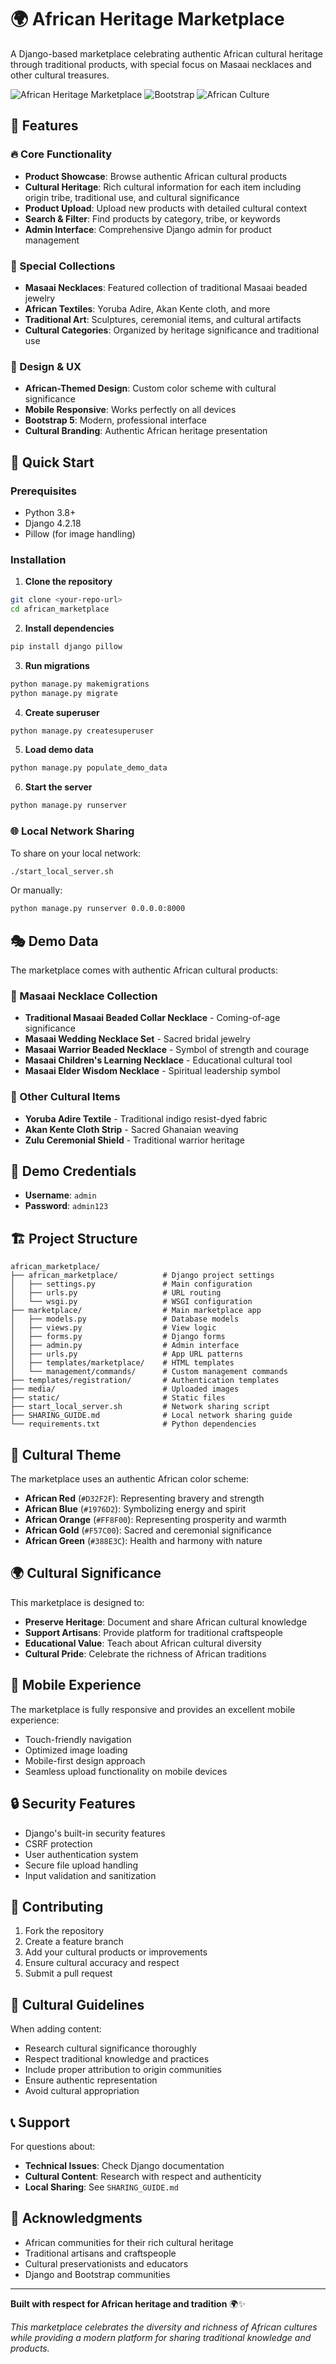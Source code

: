 # 🌍 African Heritage Marketplace

A Django-based marketplace celebrating authentic African cultural heritage through traditional products, with special focus on Masaai necklaces and other cultural treasures.

![African Heritage Marketplace](https://img.shields.io/badge/Django-4.2.18-green) ![Bootstrap](https://img.shields.io/badge/Bootstrap-5.3.0-purple) ![African Culture](https://img.shields.io/badge/Culture-African%20Heritage-orange)

## 🎯 Features

### 🔥 Core Functionality
- **Product Showcase**: Browse authentic African cultural products
- **Cultural Heritage**: Rich cultural information for each item including origin tribe, traditional use, and cultural significance
- **Product Upload**: Upload new products with detailed cultural context
- **Search & Filter**: Find products by category, tribe, or keywords
- **Admin Interface**: Comprehensive Django admin for product management

### 🌟 Special Collections
- **Masaai Necklaces**: Featured collection of traditional Masaai beaded jewelry
- **African Textiles**: Yoruba Adire, Akan Kente cloth, and more
- **Traditional Art**: Sculptures, ceremonial items, and cultural artifacts
- **Cultural Categories**: Organized by heritage significance and traditional use

### 🎨 Design & UX
- **African-Themed Design**: Custom color scheme with cultural significance
- **Mobile Responsive**: Works perfectly on all devices
- **Bootstrap 5**: Modern, professional interface
- **Cultural Branding**: Authentic African heritage presentation

## 🚀 Quick Start

### Prerequisites
- Python 3.8+
- Django 4.2.18
- Pillow (for image handling)

### Installation

1. **Clone the repository**
```bash
git clone <your-repo-url>
cd african_marketplace
```

2. **Install dependencies**
```bash
pip install django pillow
```

3. **Run migrations**
```bash
python manage.py makemigrations
python manage.py migrate
```

4. **Create superuser**
```bash
python manage.py createsuperuser
```

5. **Load demo data**
```bash
python manage.py populate_demo_data
```

6. **Start the server**
```bash
python manage.py runserver
```

### 🌐 Local Network Sharing

To share on your local network:

```bash
./start_local_server.sh
```

Or manually:
```bash
python manage.py runserver 0.0.0.0:8000
```

## 🎭 Demo Data

The marketplace comes with authentic African cultural products:

### 📿 Masaai Necklace Collection
- **Traditional Masaai Beaded Collar Necklace** - Coming-of-age significance
- **Masaai Wedding Necklace Set** - Sacred bridal jewelry
- **Masaai Warrior Beaded Necklace** - Symbol of strength and courage
- **Masaai Children's Learning Necklace** - Educational cultural tool
- **Masaai Elder Wisdom Necklace** - Spiritual leadership symbol

### 🎨 Other Cultural Items
- **Yoruba Adire Textile** - Traditional indigo resist-dyed fabric
- **Akan Kente Cloth Strip** - Sacred Ghanaian weaving
- **Zulu Ceremonial Shield** - Traditional warrior heritage

## 🔑 Demo Credentials

- **Username**: `admin`
- **Password**: `admin123`

## 🏗️ Project Structure

```
african_marketplace/
├── african_marketplace/          # Django project settings
│   ├── settings.py               # Main configuration
│   ├── urls.py                   # URL routing
│   └── wsgi.py                   # WSGI configuration
├── marketplace/                  # Main marketplace app
│   ├── models.py                 # Database models
│   ├── views.py                  # View logic
│   ├── forms.py                  # Django forms
│   ├── admin.py                  # Admin interface
│   ├── urls.py                   # App URL patterns
│   ├── templates/marketplace/    # HTML templates
│   └── management/commands/      # Custom management commands
├── templates/registration/       # Authentication templates
├── media/                        # Uploaded images
├── static/                       # Static files
├── start_local_server.sh         # Network sharing script
├── SHARING_GUIDE.md              # Local network sharing guide
└── requirements.txt              # Python dependencies
```

## 🎨 Cultural Theme

The marketplace uses an authentic African color scheme:

- **African Red** (`#D32F2F`): Representing bravery and strength
- **African Blue** (`#1976D2`): Symbolizing energy and spirit
- **African Orange** (`#FF8F00`): Representing prosperity and warmth
- **African Gold** (`#F57C00`): Sacred and ceremonial significance
- **African Green** (`#388E3C`): Health and harmony with nature

## 🌍 Cultural Significance

This marketplace is designed to:
- **Preserve Heritage**: Document and share African cultural knowledge
- **Support Artisans**: Provide platform for traditional craftspeople
- **Educational Value**: Teach about African cultural diversity
- **Cultural Pride**: Celebrate the richness of African traditions

## 📱 Mobile Experience

The marketplace is fully responsive and provides an excellent mobile experience:
- Touch-friendly navigation
- Optimized image loading
- Mobile-first design approach
- Seamless upload functionality on mobile devices

## 🔒 Security Features

- Django's built-in security features
- CSRF protection
- User authentication system
- Secure file upload handling
- Input validation and sanitization

## 🤝 Contributing

1. Fork the repository
2. Create a feature branch
3. Add your cultural products or improvements
4. Ensure cultural accuracy and respect
5. Submit a pull request

## 📜 Cultural Guidelines

When adding content:
- Research cultural significance thoroughly
- Respect traditional knowledge and practices
- Include proper attribution to origin communities
- Ensure authentic representation
- Avoid cultural appropriation

## 📞 Support

For questions about:
- **Technical Issues**: Check Django documentation
- **Cultural Content**: Research with respect and authenticity
- **Local Sharing**: See `SHARING_GUIDE.md`

## 🙏 Acknowledgments

- African communities for their rich cultural heritage
- Traditional artisans and craftspeople
- Cultural preservationists and educators
- Django and Bootstrap communities

---

**Built with respect for African heritage and tradition** 🌍✨

*This marketplace celebrates the diversity and richness of African cultures while providing a modern platform for sharing traditional knowledge and products.*